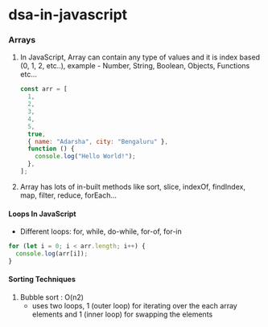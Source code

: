 # dsa-in-javascript

### Arrays

1.  In JavaScript, Array can contain any type of values and it is index based (0, 1, 2, etc..), example - Number, String, Boolean, Objects, Functions etc...
    ```javascript
    const arr = [
      1,
      2,
      3,
      4,
      5,
      true,
      { name: "Adarsha", city: "Bengaluru" },
      function () {
        console.log("Hello World!");
      },
    ];
    ```
2.  Array has lots of in-built methods like sort, slice, indexOf, findIndex, map, filter, reduce, forEach...

#### Loops In JavaScript

- Different loops: for, while, do-while, for-of, for-in

```javascript
for (let i = 0; i < arr.length; i++) {
  console.log(arr[i]);
}
```

#### Sorting Techniques

1.  Bubble sort : O(n2)
    - uses two loops, 1 (outer loop) for iterating over the each array elements and 1 (inner loop) for swapping the elements
